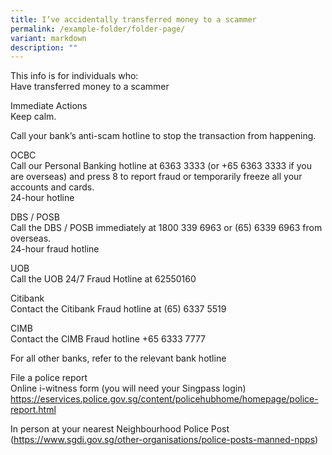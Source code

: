```yaml
---
title: I’ve accidentally transferred money to a scammer
permalink: /example-folder/folder-page/
variant: markdown
description: ""
---
```

This info is for individuals who:  
Have transferred money to a scammer

Immediate Actions  
Keep calm.  
  
Call your bank’s anti-scam hotline to stop the transaction from happening.  
  
OCBC  
Call our Personal Banking hotline at 6363 3333 (or +65 6363 3333 if you are overseas) and press 8 to report fraud or temporarily freeze all your accounts and cards.  
24-hour hotline  
  
DBS / POSB  
Call the DBS / POSB immediately at 1800 339 6963 or (65) 6339 6963 from overseas.  
24-hour fraud hotline  
  
UOB  
Call the UOB 24/7 Fraud Hotline at 62550160  
  
Citibank  
Contact the Citibank Fraud hotline at (65) 6337 5519  
  
CIMB  
Contact the CIMB Fraud hotline +65 6333 7777  
  
For all other banks, refer to the relevant bank hotline  
  
  
File a police report  
Online i-witness form (you will need your Singpass login)  
https://eservices.police.gov.sg/content/policehubhome/homepage/police-report.html  
  
In person at your nearest Neighbourhood Police Post  
(https://www.sgdi.gov.sg/other-organisations/police-posts-manned-npps)